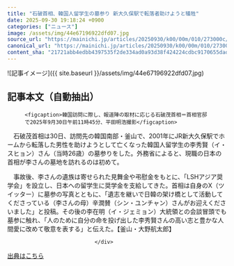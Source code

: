 ```yaml
---
title: "石破首相、韓国人留学生の墓参り 新大久保駅で転落者助けようと犠牲"
date: 2025-09-30 19:18:24 +0900
categories: ["ニュース"]
image: /assets/img/44e67196922dfd07.jpg
source_url: "https://mainichi.jp/articles/20250930/k00/00m/010/273000c/"
canonical_url: "https://mainichi.jp/articles/20250930/k00/00m/010/273000c/"
content_sha: "21721abb4edbb4397535f2de334ad0a93d38f424224cdbc9170655dada3727ba"
---
```


![記事イメージ]({{ site.baseurl }}/assets/img/44e67196922dfd07.jpg)

## 記事本文（自動抽出）
<div><section class="articledetail-body" id="articledetail-body">




<div class="articledetail-image-left">
  <figure>
    
    <figcaption>韓国訪問に際し、報道陣の取材に応じる石破茂首相＝首相官邸で2025年9月30日午前11時45分、平田明浩撮影</figcaption>
    
  </figure>
</div>

<p>　石破茂首相は30日、訪問先の韓国南部・釜山で、2001年にJR新大久保駅でホームから転落した男性を助けようとして亡くなった韓国人留学生の李秀賢（イ・スヒョン）さん（当時26歳）の墓参りをした。外務省によると、現職の日本の首相が李さんの墓地を訪れるのは初めて。</p>

<p>　事故後、李さんの遺族は寄せられた見舞金や弔慰金をもとに、「LSHアジア奨学会」を設立し、日本への留学生に奨学金を支給してきた。首相は自身のX（ツイッター）に墓参の写真とともに、「遺志を継いで日韓の架け橋として活動してくださっている（李さんの母）辛潤賛（シン・ユンチャン）さんがお迎えくださいました」と投稿。その後の李在明（イ・ジェミョン）大統領との会談冒頭でも墓参に触れ、「人のために自分の命を投げ出した李秀賢さんの高い志と豊かな人間愛に改めて敬意を表する」と伝えた。【釜山・大野航太郎】</p>


</section>






								</div>

[出典はこちら](https://mainichi.jp/articles/20250930/k00/00m/010/273000c/)
